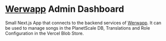 # [Werwapp](https://github.com/BjarneRentz/werwapp) Admin Dashboard

Small Next.js App that connects to the backend services of [Werwapp](https://github.com/BjarneRentz/werwapp). It can be used to manage songs in the PlanetScale DB, Translations and Role Configuration in the Vercel Blob Store.
